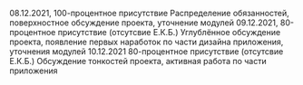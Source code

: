08.12.2021, 100-процентное присутствие
Распределение обязанностей, поверхностное обсуждение проекта, уточнение модулей 
09.12.2021, 80-процентное присутствие (отсутсвие Е.К.Б.)
Углублённое обсуждение проекта, появление первых наработок по части дизайна приложения, уточнения модулей
10.12.2021 80-процентное присутствие (отсутсвие Е.К.Б.)
Обсуждение тонкостей проекта, активная работа по части приложения
